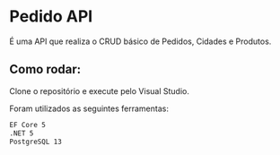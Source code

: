 # Pedido API
É uma API que realiza o CRUD básico de Pedidos, Cidades e Produtos.

## Como rodar:

Clone o repositório e execute pelo Visual Studio.

Foram utilizados as seguintes ferramentas: 
```bash
EF Core 5
.NET 5
PostgreSQL 13
```
